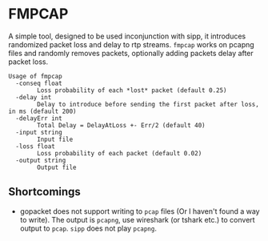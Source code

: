 # FMPCAP
A simple tool, designed to be used inconjunction with sipp, it introduces randomized packet loss and delay to rtp streams. 
`fmpcap` works on pcapng files and randomly removes packets, optionally adding packets delay after packet loss.

```text
Usage of fmpcap
  -conseq float
    	Loss probability of each *lost* packet (default 0.25)
  -delay int
    	Delay to introduce before sending the first packet after loss, in ms (default 200)
  -delayErr int
    	Total Delay = DelayAtLoss +- Err/2 (default 40)
  -input string
    	Input file
  -loss float
    	Loss probability of each packet (default 0.02)
  -output string
    	Output file
```

## Shortcomings

- gopacket does not support writing to `pcap` files (Or I haven't found a way to write). 
The output is `pcapng`, use wireshark (or tshark etc.) to convert output to `pcap`. 
`sipp` does not play `pcapng`.
 